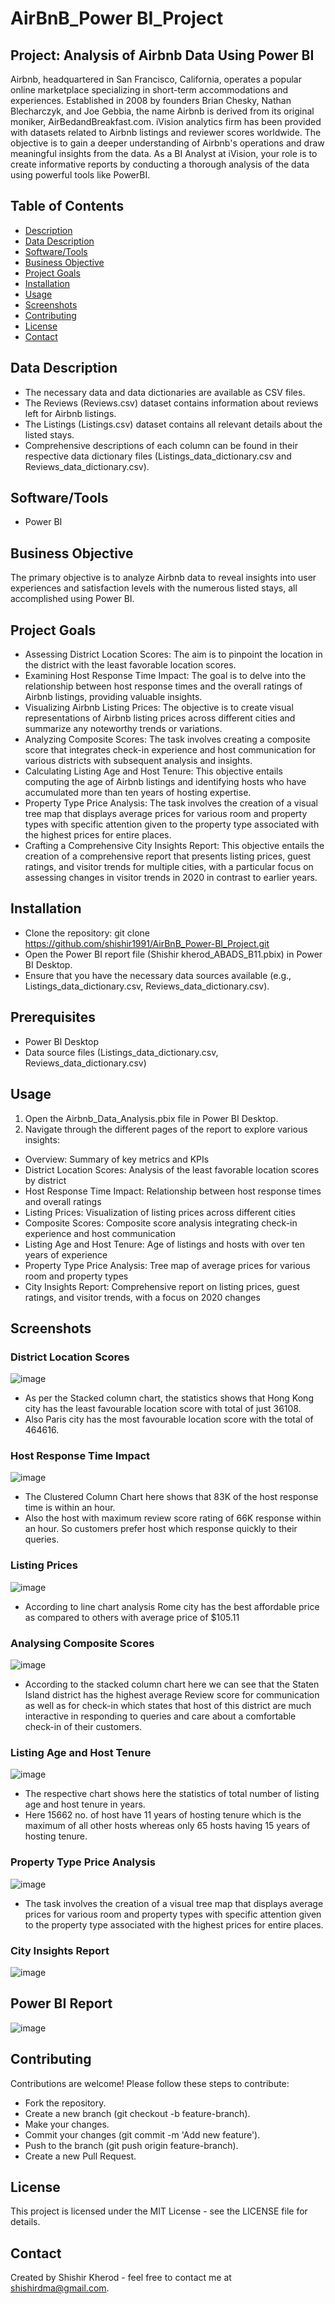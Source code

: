 # AirBnB_Power BI_Project

## Project: Analysis of Airbnb Data Using Power BI

Airbnb, headquartered in San Francisco, California, operates a popular online marketplace specializing in short-term accommodations and experiences. Established in 2008 by founders Brian Chesky, Nathan Blecharczyk, and Joe Gebbia, the name Airbnb is derived from its original moniker, AirBedandBreakfast.com. iVision analytics firm has been provided with datasets related to Airbnb listings and reviewer scores worldwide. The objective is to gain a deeper understanding of Airbnb's operations and draw meaningful insights from the data. As a BI Analyst at iVision, your role is to create informative reports by conducting a thorough analysis of the data using powerful tools like PowerBI.

## Table of Contents
- [Description](#description)
- [Data Description](#datadescription)
- [Software/Tools](#Software/Tools)
- [Business Objective](#BusinessObjective)
- [Project Goals](#ProjectGoals)
- [Installation](#Installation)
- [Usage](#usage)
- [Screenshots](#Screenshots)
- [Contributing](#Contributing)
- [License](#License)
- [Contact](#Contact)

## Data Description
- The necessary data and data dictionaries are available as CSV files.
- The Reviews (Reviews.csv) dataset contains information about reviews left for Airbnb listings.
- The Listings (Listings.csv) dataset contains all relevant details about the listed stays.
- Comprehensive descriptions of each column can be found in their respective data dictionary files (Listings_data_dictionary.csv and Reviews_data_dictionary.csv).

## Software/Tools
- Power BI

## Business Objective
The primary objective is to analyze Airbnb data to reveal insights into user experiences and satisfaction levels with the numerous listed stays, all accomplished using Power BI.

## Project Goals
- Assessing District Location Scores: The aim is to pinpoint the location in the district with the least favorable location scores.
- Examining Host Response Time Impact: The goal is to delve into the relationship between host response times and the overall ratings of Airbnb listings, providing valuable insights.
- Visualizing Airbnb Listing Prices: The objective is to create visual representations of Airbnb listing prices across different cities and summarize any noteworthy trends or variations.
- Analyzing Composite Scores: The task involves creating a composite score that integrates check-in experience and host communication for various districts with subsequent analysis and insights.
- Calculating Listing Age and Host Tenure: This objective entails computing the age of Airbnb listings and identifying hosts who have accumulated more than ten years of hosting expertise.
- Property Type Price Analysis: The task involves the creation of a visual tree map that displays average prices for various room and property types with specific attention given to the property type associated with the highest prices 
  for entire places.
- Crafting a Comprehensive City Insights Report: This objective entails the creation of a comprehensive report that presents listing prices, guest ratings, and visitor trends for multiple cities, with a particular focus on assessing 
  changes in visitor trends in 2020 in contrast to earlier years.

## Installation
   - Clone the repository:
     git clone https://github.com/shishir1991/AirBnB_Power-BI_Project.git
   - Open the Power BI report file (Shishir kherod_ABADS_B11.pbix) in Power BI Desktop.
   - Ensure that you have the necessary data sources available (e.g., Listings_data_dictionary.csv, Reviews_data_dictionary.csv).

## Prerequisites
   - Power BI Desktop
   - Data source files (Listings_data_dictionary.csv, Reviews_data_dictionary.csv)

## Usage
   1. Open the Airbnb_Data_Analysis.pbix file in Power BI Desktop.
   2. Navigate through the different pages of the report to explore various insights:
     
   - Overview: Summary of key metrics and KPIs
   - District Location Scores: Analysis of the least favorable location scores by district
   - Host Response Time Impact: Relationship between host response times and overall ratings
   - Listing Prices: Visualization of listing prices across different cities
   - Composite Scores: Composite score analysis integrating check-in experience and host communication
   - Listing Age and Host Tenure: Age of listings and hosts with over ten years of experience
   - Property Type Price Analysis: Tree map of average prices for various room and property types
   - City Insights Report: Comprehensive report on listing prices, guest ratings, and visitor trends, with a focus on 2020 changes

## Screenshots
   ### District Location Scores
     
   ![image](https://github.com/shishir1991/AirBnB_Power-BI_Project/assets/157515610/263791e0-3034-44e9-9d30-6f10b742fd7d)

   - As per the Stacked column  chart, the statistics shows that Hong Kong city has the least favourable location score with total of just 36108.
   - Also Paris city has the most favourable location score with the total of 464616.
     
   ### Host Response Time Impact

   ![image](https://github.com/shishir1991/AirBnB_Power-BI_Project/assets/157515610/e87e5f40-0460-449e-8267-4186dcf96a59)

   - The Clustered Column Chart here shows that 83K of the host response time is within an hour.
   - Also the host with maximum review score rating of 66K response within an hour. So customers prefer host which response quickly to their queries.

   ### Listing Prices

   ![image](https://github.com/shishir1991/AirBnB_Power-BI_Project/assets/157515610/38073107-738e-43fc-91ff-7a4c6311f2d4)

   - According to line chart analysis Rome city has the best affordable price as compared to others with average price of $105.11

   ### Analysing Composite Scores

   ![image](https://github.com/shishir1991/AirBnB_Power-BI_Project/assets/157515610/98893b15-294f-4316-b9fd-a6867fce47f0)

   - According to the stacked column chart here we can see that the Staten Island district has the highest average Review score for communication as well as for check-in which states that host of this district are much interactive in 
     responding to queries and care about a comfortable check-in of their customers.

   ### Listing Age and Host Tenure

   ![image](https://github.com/shishir1991/AirBnB_Power-BI_Project/assets/157515610/b127f65b-15b1-41b7-896e-8945e9422335)

   - The respective chart shows here the statistics of total number of listing age and host tenure in years. 
   - Here 15662 no. of host have 11 years of hosting tenure which is the maximum of all other hosts whereas only 65 hosts having 15 years of hosting tenure.

   ### Property Type Price Analysis

   ![image](https://github.com/shishir1991/AirBnB_Power-BI_Project/assets/157515610/b37cb56f-3e35-47c0-9155-2cb255d1085f)

   - The task involves the creation of a visual tree map that displays average prices for various room and property types with specific attention given to the property type associated with the highest prices for entire places.

   ### City Insights Report

   ![image](https://github.com/shishir1991/AirBnB_Power-BI_Project/assets/157515610/96de63d2-c14c-48db-bcd7-111b3f47c7e0)

## Power BI Report

  ![image](https://github.com/shishir1991/AirBnB_Power-BI_Project/assets/157515610/8883663d-2953-43f4-a4a2-ca14172dfc98)

## Contributing
   Contributions are welcome! Please follow these steps to contribute:
  - Fork the repository.
  - Create a new branch (git checkout -b feature-branch).
  - Make your changes.
  - Commit your changes (git commit -m 'Add new feature').
  - Push to the branch (git push origin feature-branch).
  - Create a new Pull Request.

## License
   This project is licensed under the MIT License - see the LICENSE file for details.

## Contact
   Created by Shishir Kherod - feel free to contact me at shishirdma@gmail.com.























